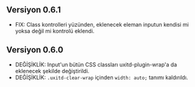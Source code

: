 ## Versiyon 0.6.1
- FIX: Class kontrolleri yüzünden, eklenecek eleman inputun kendisi mi yoksa değil mi kontrolü eklendi.

## Versiyon 0.6.0
- DEĞİŞİKLİK: Input'un bütün CSS classları uxitd-plugin-wrap'a da eklenecek şekilde değiştirildi.
- DEĞİŞİKLİK: `.uxitd-clear-wrap` içinden `width: auto;` tanımı kaldırıldı.